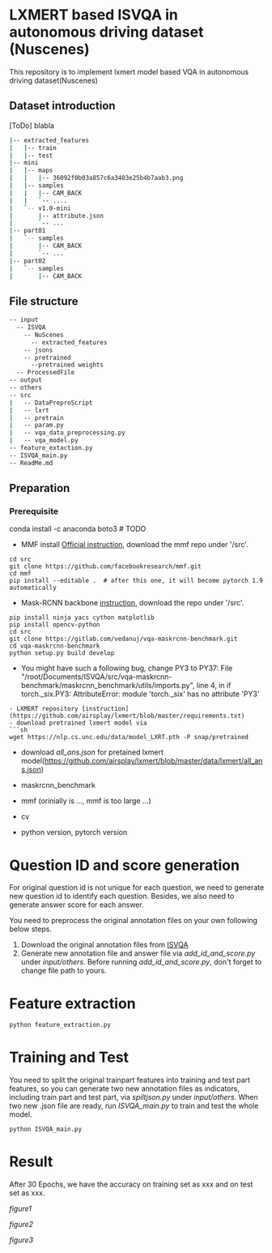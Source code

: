 # LXMERT based ISVQA in autonomous driving dataset (Nuscenes)
This repository is to implement lxmert model based VQA in autonomous driving dataset(Nuscenes) 

## Dataset introduction
[ToDo] blabla
```sh
|-- extracted_features
|   |-- train
|   |-- test
|-- mini
|   |-- maps
|   |   |-- 36092f0b03a857c6a3403e25b4b7aab3.png
|   |-- samples
|   |   |-- CAM_BACK
|   |   `-- ....
|   `-- v1.0-mini
|       |-- attribute.json
|       `-- ...
|-- part01
|   `-- samples
|       |-- CAM_BACK
|       `-- ...
|-- part02
|   `-- samples
|       |-- CAM_BACK
```

## File structure
```sh
-- input
  -- ISVQA
    -- NuScenes
      -- extracted_features
    -- jsons
    -- pretrained
      --pretrained weights
  -- ProcessedFile
-- output
-- others
-- src
|   -- DataPreproScript
|   -- lxrt
|   -- pretrain
|   -- param.py
|   -- vqa_data_preprocessing.py
|   -- vqa_model.py
-- feature_extaction.py
-- ISVQA_main.py
-- ReadMe.md
```


## Preparation
### Prerequisite
conda install -c anaconda boto3  # TODO
- MMF install [Official instruction](https://mmf.sh/docs/), download the mmf repo under '/src'.
```
cd src
git clone https://github.com/facebookresearch/mmf.git
cd mmf
pip install --editable .  # after this one, it will become pytorch 1.9 automatically
```
- Mask-RCNN backbone [instruction](https://mmf.sh/docs/tutorials/image_feature_extraction/), download the repo under '/src'.
```
pip install ninja yacs cython matplotlib
pip install opencv-python
cd src
git clone https://gitlab.com/vedanuj/vqa-maskrcnn-benchmark.git
cd vqa-maskrcnn-benchmark
python setup.py build develop
```
- You might have such a following bug, change PY3 to PY37:
File "/root/Documents/ISVQA/src/vqa-maskrcnn-benchmark/maskrcnn_benchmark/utils/imports.py", line 4, in <module>
    if torch._six.PY3:
AttributeError: module 'torch._six' has no attribute 'PY3'
```
- LXMERT repository [instruction](https://github.com/airsplay/lxmert/blob/master/requirements.txt) 
- download pretrained lxmert model via
```sh
wget https://nlp.cs.unc.edu/data/model_LXRT.pth -P snap/pretrained
```
- download *all_ans.json* for pretained lxmert model(https://github.com/airsplay/lxmert/blob/master/data/lxmert/all_ans.json)

- maskrcnn_benchmark
- mmf (orinially is ..., mmf is too large ...)
- cv
- python version, pytorch version


# Question ID and score generation
For original question id is not unique for each question, we need to generate new question id to identify each question.
Besides, we also need to generate answer score for each answer.

You need to preprocess the original annotation files on your own following below steps.
1. Download the original annotation files from [ISVQA](https://github.com/ankanbansal/ISVQA-Dataset/tree/master/nuscenes)
2. Generate new annotation file and answer file via *add_id_and_score.py* under *input/others*. Before running *add_id_and_score.py*, don't forget to change file path to yours.

# Feature extraction
```sh
python feature_extraction.py
```

# Training and Test
You need to split the original trainpart features into training and test part features, so you can generate two new annotation files as indicators, including train part and test part, via *spiltjson.py* under *input/others*. 
When two new .json file are ready, run *ISVQA_main.py* to train and test the whole model.
```sh
python ISVQA_main.py
```

# Result
After 30 Epochs, we have the accuracy on training set as xxx and on test set as xxx.

*figure1*

*figure2*

*figure3*

